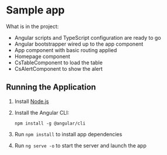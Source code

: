 # Sample app

What is in the project:

* Angular scripts and TypeScript configuration are ready to go
* Angular bootstrapper wired up to the app component
* App component with basic routing applied
* Homepage component 
* CsTableComponent to load the table
* CsAlertComponent to show the alert

## Running the Application

1. Install [Node.js](http://nodejs.org)

1. Install the Angular CLI:

    `npm install -g @angular/cli`

1. Run `npm install` to install app dependencies

1. Run `ng serve -o` to start the server and launch the app
